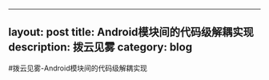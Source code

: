
---
layout: post
title: Android模块间的代码级解耦实现
description: 拨云见雾
category: blog
---
#拨云见雾-Android模块间的代码级解耦实现
